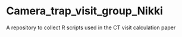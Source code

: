 # Camera_trap_visit_group_Nikki
A repository to collect R scripts used in the CT visit calculation paper
